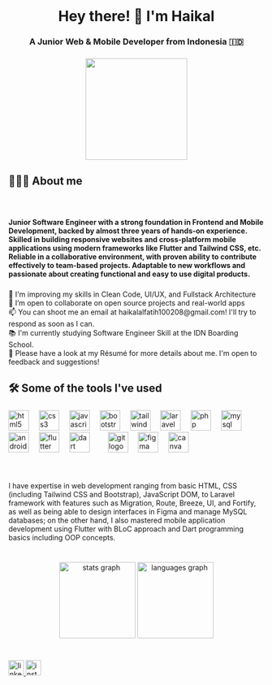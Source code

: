 <br clear="both">

<h1 align="center">Hey there! 👋 I'm Haikal</h1>

###

<h3 align="center">A Junior Web & Mobile Developer from Indonesia 🇮🇩</h3>

###

<div align="center">
  <img height="200" src=""  />
</div>

###

<h2 align="left">🧑🏻‍💻 About me</h2>

###

<br clear="both">

<h4 align="left">Junior Software Engineer with a strong foundation in Frontend and Mobile Development, backed by almost three years of hands-on experience. Skilled in building responsive websites and cross-platform mobile applications using modern frameworks like Flutter and Tailwind CSS, etc. Reliable in a collaborative environment, with proven ability to contribute effectively to team-based projects. Adaptable to new workflows and passionate about creating functional and easy to use digital products.</h4>

###

<p align="left">🧠 I'm improving my skills in Clean Code, UI/UX, and Fullstack Architecture<br>👯 I’m open to collaborate on open source projects and real-world apps<br>📫 You can shoot me an email at haikalalfatih100208@gmail.com! I'll try to respond as soon as I can.<br>📚 I'm currently studying Software Engineer Skill at the IDN Boarding School.<br>📄  Please have a look at my Résumé for more details about me. I'm open to feedback and suggestions!</p>

###

<h2 align="left">🛠️ Some of the tools I've used</h2>

###

<div align="left">
  <img src="https://cdn.jsdelivr.net/gh/devicons/devicon/icons/html5/html5-original.svg" height="40" alt="html5 logo"  />
  <img width="12" />
  <img src="https://cdn.jsdelivr.net/gh/devicons/devicon/icons/css3/css3-original.svg" height="40" alt="css3 logo"  />
  <img width="12" />
  <img src="https://cdn.jsdelivr.net/gh/devicons/devicon/icons/javascript/javascript-original.svg" height="40" alt="javascript logo"  />
  <img width="12" />
  <img src="https://cdn.jsdelivr.net/gh/devicons/devicon/icons/bootstrap/bootstrap-original.svg" height="40" alt="bootstrap logo"  />
  <img width="12" />
  <img src="https://cdn.jsdelivr.net/gh/devicons/devicon/icons/tailwindcss/tailwindcss-original-wordmark.svg" height="40" alt="tailwindcss logo"  />
  <img width="12" />
  <img src="https://cdn.jsdelivr.net/gh/devicons/devicon/icons/laravel/laravel-original.svg" height="40" alt="laravel logo"  />
  <img width="12" />
  <img src="https://cdn.jsdelivr.net/gh/devicons/devicon/icons/php/php-original.svg" height="40" alt="php logo"  />
  <img width="12" />
  <img src="https://cdn.jsdelivr.net/gh/devicons/devicon/icons/mysql/mysql-original.svg" height="40" alt="mysql logo"  />
  <img width="12" />
  <img src="https://cdn.jsdelivr.net/gh/devicons/devicon/icons/androidstudio/androidstudio-original.svg" height="40" alt="androidstudio logo"  />
  <img width="12" />
  <img src="https://cdn.jsdelivr.net/gh/devicons/devicon/icons/flutter/flutter-original.svg" height="40" alt="flutter logo"  />
  <img width="12" />
  <img src="https://cdn.jsdelivr.net/gh/devicons/devicon/icons/dart/dart-original.svg" height="40" alt="dart logo"  />
  <img width="12" />
  <img width="12" />
  <img src="https://cdn.jsdelivr.net/gh/devicons/devicon/icons/git/git-original.svg" height="40" alt="git logo"  />
  <img width="12" />
  <img src="https://cdn.jsdelivr.net/gh/devicons/devicon/icons/figma/figma-original.svg" height="40" alt="figma logo"  />
  <img width="12" />
  <img src="https://cdn.jsdelivr.net/gh/devicons/devicon/icons/canva/canva-original.svg" height="40" alt="canva logo"  />
</div>

###

<br clear="both">

<p align="left">I have expertise in web development ranging from basic HTML, CSS (including Tailwind CSS and Bootstrap), JavaScript DOM, to Laravel framework with features such as Migration, Route, Breeze, UI, and Fortify, as well as being able to design interfaces in Figma and manage MySQL databases; on the other hand, I also mastered mobile application development using Flutter with BLoC approach and Dart programming basics including OOP concepts.</p>

###

<br clear="both">

<div align="center">
  <img src="https://github-readme-stats.vercel.app/api?username=haikallfth&hide_title=false&hide_rank=false&show_icons=true&include_all_commits=true&count_private=true&disable_animations=false&theme=dracula&locale=en&hide_border=false&order=1" height="150" alt="stats graph"  />
  <img src="https://github-readme-stats.vercel.app/api/top-langs?username=haikallfth&locale=en&hide_title=false&layout=compact&card_width=320&langs_count=8&theme=react&hide_border=false&order=2" height="150" alt="languages graph"  />
</div>

###

<br clear="both">

<div align="left">
  <a href="https://www.linkedin.com/in/haikal-al-fatih/" target="_blank">
    <img src="https://img.shields.io/static/v1?message=LinkedIn&logo=linkedin&label=&color=0077B5&logoColor=white&labelColor=&style=for-the-badge" height="30" alt="linkedin logo"  />
  </a>
  <a href="https://www.instagram.com/haikallfth" target="_blank">
    <img src="https://img.shields.io/static/v1?message=Instagram&logo=instagram&label=&color=E4405F&logoColor=white&labelColor=&style=for-the-badge" height="30" alt="instagram logo"  />
  </a>
</div>

###
